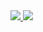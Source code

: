 <div align="">
  <a href="https://github.com/robertodesilva">
  <img widht="45%" height="" src="https://github-readme-stats.vercel.app/api?username=robertodesilva&show_icons=true&theme=dark&include_all_commits=true&count_private=true"/>
  <img widht="45%" height="" src="https://github-readme-stats.vercel.app/api/top-langs/?username=robertodesilva&layout=compact&langs_count=7&theme=dark"/>
</div>
